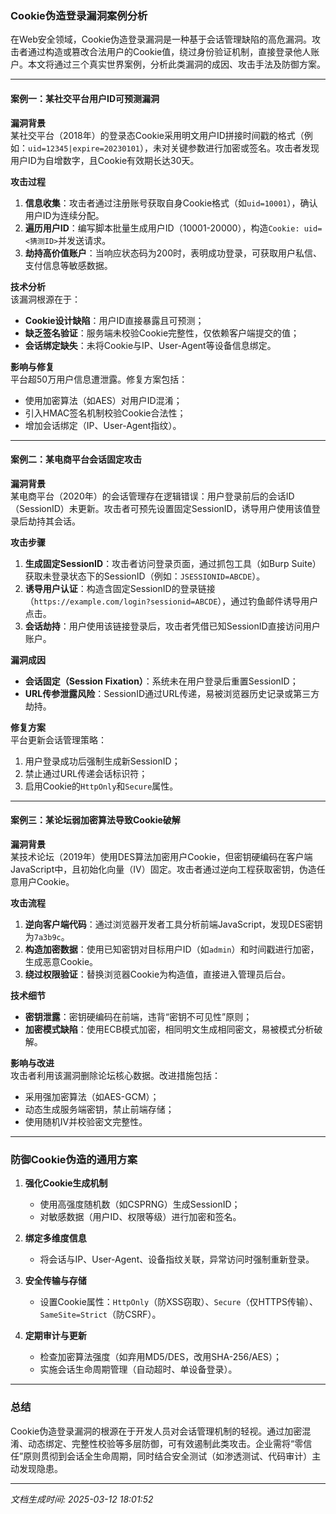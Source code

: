 

### Cookie伪造登录漏洞案例分析

在Web安全领域，Cookie伪造登录漏洞是一种基于会话管理缺陷的高危漏洞。攻击者通过构造或篡改合法用户的Cookie值，绕过身份验证机制，直接登录他人账户。本文将通过三个真实世界案例，分析此类漏洞的成因、攻击手法及防御方案。

---

#### 案例一：某社交平台用户ID可预测漏洞

**漏洞背景**  
某社交平台（2018年）的登录态Cookie采用明文用户ID拼接时间戳的格式（例如：`uid=12345|expire=20230101`），未对关键参数进行加密或签名。攻击者发现用户ID为自增数字，且Cookie有效期长达30天。

**攻击过程**  
1. **信息收集**：攻击者通过注册账号获取自身Cookie格式（如`uid=10001`），确认用户ID为连续分配。  
2. **遍历用户ID**：编写脚本批量生成用户ID（10001-20000），构造`Cookie: uid=<猜测ID>`并发送请求。  
3. **劫持高价值账户**：当响应状态码为200时，表明成功登录，可获取用户私信、支付信息等敏感数据。

**技术分析**  
该漏洞根源在于：  
- **Cookie设计缺陷**：用户ID直接暴露且可预测；  
- **缺乏签名验证**：服务端未校验Cookie完整性，仅依赖客户端提交的值；  
- **会话绑定缺失**：未将Cookie与IP、User-Agent等设备信息绑定。

**影响与修复**  
平台超50万用户信息遭泄露。修复方案包括：  
- 使用加密算法（如AES）对用户ID混淆；  
- 引入HMAC签名机制校验Cookie合法性；  
- 增加会话绑定（IP、User-Agent指纹）。

---

#### 案例二：某电商平台会话固定攻击

**漏洞背景**  
某电商平台（2020年）的会话管理存在逻辑错误：用户登录前后的会话ID（SessionID）未更新。攻击者可预先设置固定SessionID，诱导用户使用该值登录后劫持其会话。

**攻击步骤**  
1. **生成固定SessionID**：攻击者访问登录页面，通过抓包工具（如Burp Suite）获取未登录状态下的SessionID（例如：`JSESSIONID=ABCDE`）。  
2. **诱导用户认证**：构造含固定SessionID的登录链接（`https://example.com/login?sessionid=ABCDE`），通过钓鱼邮件诱导用户点击。  
3. **会话劫持**：用户使用该链接登录后，攻击者凭借已知SessionID直接访问用户账户。

**漏洞成因**  
- **会话固定（Session Fixation）**：系统未在用户登录后重置SessionID；  
- **URL传参泄露风险**：SessionID通过URL传递，易被浏览器历史记录或第三方劫持。

**修复方案**  
平台更新会话管理策略：  
1. 用户登录成功后强制生成新SessionID；  
2. 禁止通过URL传递会话标识符；  
3. 启用Cookie的`HttpOnly`和`Secure`属性。

---

#### 案例三：某论坛弱加密算法导致Cookie破解

**漏洞背景**  
某技术论坛（2019年）使用DES算法加密用户Cookie，但密钥硬编码在客户端JavaScript中，且初始化向量（IV）固定。攻击者通过逆向工程获取密钥，伪造任意用户Cookie。

**攻击流程**  
1. **逆向客户端代码**：通过浏览器开发者工具分析前端JavaScript，发现DES密钥为`7a3b9c`。  
2. **构造加密数据**：使用已知密钥对目标用户ID（如`admin`）和时间戳进行加密，生成恶意Cookie。  
3. **绕过权限验证**：替换浏览器Cookie为构造值，直接进入管理员后台。

**技术细节**  
- **密钥泄露**：密钥硬编码在前端，违背“密钥不可见性”原则；  
- **加密模式缺陷**：使用ECB模式加密，相同明文生成相同密文，易被模式分析破解。

**影响与改进**  
攻击者利用该漏洞删除论坛核心数据。改进措施包括：  
- 采用强加密算法（如AES-GCM）；  
- 动态生成服务端密钥，禁止前端存储；  
- 使用随机IV并校验密文完整性。

---

### 防御Cookie伪造的通用方案

1. **强化Cookie生成机制**  
   - 使用高强度随机数（如CSPRNG）生成SessionID；  
   - 对敏感数据（用户ID、权限等级）进行加密和签名。

2. **绑定多维度信息**  
   - 将会话与IP、User-Agent、设备指纹关联，异常访问时强制重新登录。

3. **安全传输与存储**  
   - 设置Cookie属性：`HttpOnly`（防XSS窃取）、`Secure`（仅HTTPS传输）、`SameSite=Strict`（防CSRF）。

4. **定期审计与更新**  
   - 检查加密算法强度（如弃用MD5/DES，改用SHA-256/AES）；  
   - 实施会话生命周期管理（自动超时、单设备登录）。

---

### 总结

Cookie伪造登录漏洞的根源在于开发人员对会话管理机制的轻视。通过加密混淆、动态绑定、完整性校验等多层防御，可有效遏制此类攻击。企业需将“零信任”原则贯彻到会话全生命周期，同时结合安全测试（如渗透测试、代码审计）主动发现隐患。

---

*文档生成时间: 2025-03-12 18:01:52*















